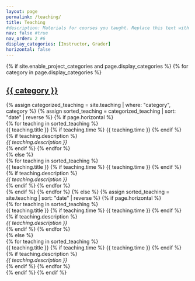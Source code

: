 ```yaml
---
layout: page
permalink: /teaching/
title: Teaching
#description: Materials for courses you taught. Replace this text with your description.
nav: false #true
nav_order: 2 #6
display_categories: [Instructor, Grader]
horizontal: false
---
```


<!-- pages/teaching.md -->
<div class="teaching">
    {% if site.enable_project_categories and page.display_categories %}
      <!-- Display categorized teaching -->
      {% for category in page.display_categories %}
      <a id="{{ category }}" href=".#{{ category }}">
        <h2 class="category">{{ category }}</h2>
      </a>
      {% assign categorized_teaching = site.teaching | where: "category", category %}
      {% assign sorted_teaching = categorized_teaching | sort: "date" | reverse %}
      {% if page.horizontal %}
      <div class="container">
        <div class="row row-cols-1 row-cols-md-2">
        {% for teaching in sorted_teaching %}
            <div class="d-flex justify-content-between mb-2">
                <!-- Left aligned class_name -->
                <span>{{ teaching.title }}</span>
                <!-- Right aligned time -->
                {% if teaching.time %}
                    <span>{{ teaching.time }}</span>
                {% endif %}
            </div>
            {% if teaching.description %}
                <!-- Description in italic if it exists -->
                <div class="text-muted" style="font-style: italic;">
                {{ teaching.description }}
                </div>
            {% endif %}
        {% endfor %}
        </div>
      </div>
      {% else %}
      <div class="row row-cols-1 row-cols-md-3">
        {% for teaching in sorted_teaching %}
            <div class="d-flex justify-content-between mb-2">
                <!-- Left aligned title -->
                <span>{{ teaching.title }}</span>
                <!-- Right aligned time (if exists) -->
                {% if teaching.time %}
                    <span>{{ teaching.time }}</span>
                {% endif %}
            </div>
            {% if teaching.description %}
                <!-- Description in italic if it exists -->
                <div class="text-muted" style="font-style: italic;">
                {{ teaching.description }}
                </div>
            {% endif %}
        {% endfor %}
      </div>
      {% endif %}
      {% endfor %}
    {% else %}
    <!-- Display projects without categories -->
    {% assign sorted_teaching = site.teaching | sort: "date" | reverse %}
    {% if page.horizontal %}
      <div class="container">
        <div class="row row-cols-1 row-cols-md-2">
        {% for teaching in sorted_teaching %}
            <div class="d-flex justify-content-between mb-2">
                <!-- Left aligned class_name -->
                <span>{{ teaching.title }}</span>
                <!-- Right aligned time -->
                {% if teaching.time %}
                    <span>{{ teaching.time }}</span>
                {% endif %}
            </div>
            {% if teaching.description %}
                <!-- Description in italic if it exists -->
                <div class="text-muted" style="font-style: italic;">
                {{ teaching.description }}
                </div>
            {% endif %}
        {% endfor %}
        </div>
      </div>
    {% else %}
      <div class="row row-cols-1 row-cols-md-3">
        {% for teaching in sorted_teaching %}
            <div class="d-flex justify-content-between mb-2">
                <!-- Left aligned title -->
                <span>{{ teaching.title }}</span>
                <!-- Right aligned time (if exists) -->
                {% if teaching.time %}
                    <span>{{ teaching.time }}</span>
                {% endif %}
            </div>
            {% if teaching.description %}
                <!-- Description in italic if it exists -->
                <div class="text-muted" style="font-style: italic;">
                {{ teaching.description }}
                </div>
            {% endif %}
        {% endfor %}
      </div>
      {% endif %}
    {% endif %}

</div>
